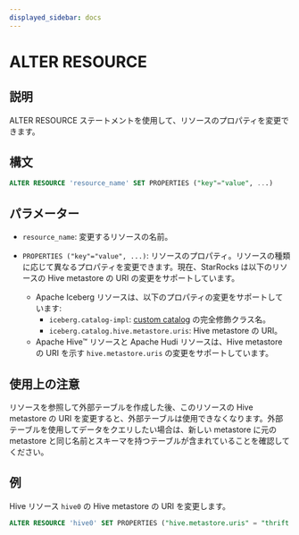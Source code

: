 ```yaml
---
displayed_sidebar: docs
---
```


# ALTER RESOURCE

## 説明

ALTER RESOURCE ステートメントを使用して、リソースのプロパティを変更できます。

## 構文

```SQL
ALTER RESOURCE 'resource_name' SET PROPERTIES ("key"="value", ...)
```

## パラメーター

- `resource_name`: 変更するリソースの名前。

- `PROPERTIES ("key"="value", ...)`: リソースのプロパティ。リソースの種類に応じて異なるプロパティを変更できます。現在、StarRocks は以下のリソースの Hive metastore の URI の変更をサポートしています。
  - Apache Iceberg リソースは、以下のプロパティの変更をサポートしています:
    - `iceberg.catalog-impl`: [custom catalog](../../../data_source/External_table.md) の完全修飾クラス名。
    - `iceberg.catalog.hive.metastore.uris`: Hive metastore の URI。
  - Apache Hive™ リソースと Apache Hudi リソースは、Hive metastore の URI を示す `hive.metastore.uris` の変更をサポートしています。

## 使用上の注意

リソースを参照して外部テーブルを作成した後、このリソースの Hive metastore の URI を変更すると、外部テーブルは使用できなくなります。外部テーブルを使用してデータをクエリしたい場合は、新しい metastore に元の metastore と同じ名前とスキーマを持つテーブルが含まれていることを確認してください。

## 例

Hive リソース `hive0` の Hive metastore の URI を変更します。

```SQL
ALTER RESOURCE 'hive0' SET PROPERTIES ("hive.metastore.uris" = "thrift://xx.xx.xx.xx:9083")
```